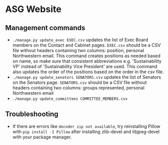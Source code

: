 ASG Website
===========

Management commands
-------------------
- `./manage.py update_exec EXEC.csv` updates the list of Exec Board members on the Contact and Cabinet pages. `EXEC.csv` should be a CSV file without headers containing two columns: position, personal Northwestern email. This command creates positions as needed based on name, so make sure that consistent abbreviations e.g. 'Sustainability VP' instead of 'Sustainability Vice President' are used. This command also updates the order of the positions based on the order in the csv file.
- `./manage.py update_senators SENATORS.csv` updates the list of Senators on the Senators page. `SENATORS.csv` should be a CSV file without headers containing two columns: groups represented, personal Northwestern email
- `./manage.py update_committees COMMITTEE_MEMBERS.csv` 


Troubleshooting
---------------
- If there are errors like `decoder zip not available`, try reinstalling Pillow with `pip install -I Pillow` after installing zlib-devel and libjpeg-devel with your package manager. 
